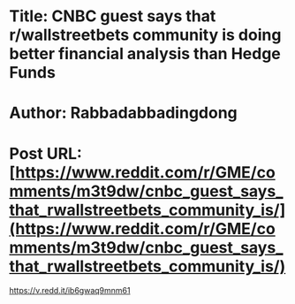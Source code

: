 # Title: CNBC guest says that r/wallstreetbets community is doing better financial analysis than Hedge Funds
# Author: Rabbadabbadingdong
# Post URL: [https://www.reddit.com/r/GME/comments/m3t9dw/cnbc_guest_says_that_rwallstreetbets_community_is/](https://www.reddit.com/r/GME/comments/m3t9dw/cnbc_guest_says_that_rwallstreetbets_community_is/)


https://v.redd.it/ib6gwaq9mnm61